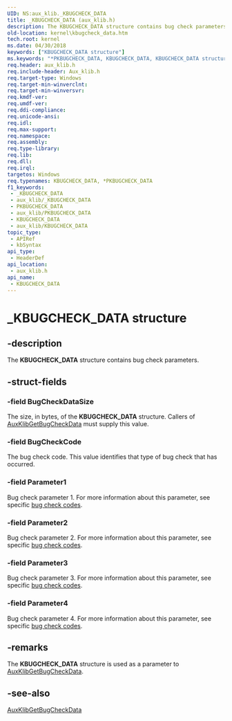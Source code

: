 ```yaml
---
UID: NS:aux_klib._KBUGCHECK_DATA
title: _KBUGCHECK_DATA (aux_klib.h)
description: The KBUGCHECK_DATA structure contains bug check parameters.
old-location: kernel\kbugcheck_data.htm
tech.root: kernel
ms.date: 04/30/2018
keywords: ["KBUGCHECK_DATA structure"]
ms.keywords: "*PKBUGCHECK_DATA, KBUGCHECK_DATA, KBUGCHECK_DATA structure [Kernel-Mode Driver Architecture], PKBUGCHECK_DATA, PKBUGCHECK_DATA structure pointer [Kernel-Mode Driver Architecture], _KBUGCHECK_DATA, aux_klib/KBUGCHECK_DATA, aux_klib/PKBUGCHECK_DATA, aux_klib_ced3c2df-3d09-45d8-8ae8-049d2bc46160.xml, kernel.kbugcheck_data"
req.header: aux_klib.h
req.include-header: Aux_klib.h
req.target-type: Windows
req.target-min-winverclnt: 
req.target-min-winversvr: 
req.kmdf-ver: 
req.umdf-ver: 
req.ddi-compliance: 
req.unicode-ansi: 
req.idl: 
req.max-support: 
req.namespace: 
req.assembly: 
req.type-library: 
req.lib: 
req.dll: 
req.irql: 
targetos: Windows
req.typenames: KBUGCHECK_DATA, *PKBUGCHECK_DATA
f1_keywords:
 - _KBUGCHECK_DATA
 - aux_klib/_KBUGCHECK_DATA
 - PKBUGCHECK_DATA
 - aux_klib/PKBUGCHECK_DATA
 - KBUGCHECK_DATA
 - aux_klib/KBUGCHECK_DATA
topic_type:
 - APIRef
 - kbSyntax
api_type:
 - HeaderDef
api_location:
 - aux_klib.h
api_name:
 - KBUGCHECK_DATA
---
```


# _KBUGCHECK_DATA structure


## -description

The <b>KBUGCHECK_DATA</b> structure contains bug check parameters.

## -struct-fields

### -field BugCheckDataSize

The size, in bytes, of the <b>KBUGCHECK_DATA</b> structure. Callers of <a href="/windows-hardware/drivers/ddi/aux_klib/nf-aux_klib-auxklibgetbugcheckdata">AuxKlibGetBugCheckData</a> must supply this value.

### -field BugCheckCode

The bug check code. This value identifies that type of bug check that has occurred.

### -field Parameter1

Bug check parameter 1. For more information about this parameter, see specific <a href="/windows-hardware/drivers/debugger/bug-check-code-reference2">bug check codes</a>.

### -field Parameter2

Bug check parameter 2. For more information about this parameter, see specific <a href="/windows-hardware/drivers/debugger/bug-check-code-reference2">bug check codes</a>.

### -field Parameter3

Bug check parameter 3. For more information about this parameter, see specific <a href="/windows-hardware/drivers/debugger/bug-check-code-reference2">bug check codes</a>.

### -field Parameter4

Bug check parameter 4. For more information about this parameter, see specific <a href="/windows-hardware/drivers/debugger/bug-check-code-reference2">bug check codes</a>.

## -remarks

The <b>KBUGCHECK_DATA</b> structure is used as a parameter to <a href="/windows-hardware/drivers/ddi/aux_klib/nf-aux_klib-auxklibgetbugcheckdata">AuxKlibGetBugCheckData</a>.

## -see-also

<a href="/windows-hardware/drivers/ddi/aux_klib/nf-aux_klib-auxklibgetbugcheckdata">AuxKlibGetBugCheckData</a>
